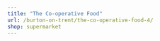 ```yaml
---
title: "The Co-operative Food"
url: /burton-on-trent/the-co-operative-food-4/
shop: supermarket
---
```

